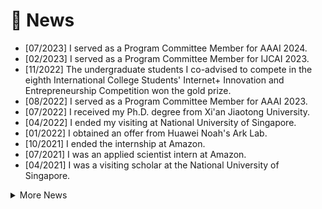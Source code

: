 # 📰 News
- [07/2023] I served as a Program Committee Member for AAAI 2024.
- [02/2023] I served as a Program Committee Member for IJCAI 2023.
- [11/2022] The undergraduate students I co-advised to compete in the eighth International College Students' Internet+ Innovation and Entrepreneurship Competition won the gold prize.
- [08/2022] I served as a Program Committee Member for AAAI 2023.
- [07/2022] I received my Ph.D. degree from Xi'an Jiaotong University.
- [04/2022] I ended my visiting at National University of Singapore.
- [01/2022] I obtained an offer from Huawei Noah's Ark Lab.
- [10/2021] I ended the internship at Amazon.
- [07/2021] I was an applied scientist intern at Amazon.
- [04/2021] I was a visiting scholar at the National University of Singapore.
<details>
  <summary>More News</summary>
  <pre> 
  9. [02/2023] I served as a Program Committee Member for IJCAI 2023.
  8. [11/2022] The undergraduate students I co-advised to compete in the eighth International College Students' Internet+ Innovation and Entrepreneurship Competition won the gold prize.
  7. [08/2022] I served as Program Committee Member for AAAI 2023.
  6. [07/2022] I received my Ph.D. degree from Xi'an Jiaotong University.
  5. [04/2022] I ended my visiting at National University of Singapore.
  4. [01/2022] I obtained an offer from Huawei Noah's Ark Lab.
  3. [10/2021] I ended the internship at Amazon.
  2. [07/2021] I was an applied scientist intern at Amazon.
  1. [04/2021] I was a visiting scholar at the National University of Singapore.
  </pre>
</details>